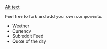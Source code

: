 [Alt text](./screenshot.png)


Feel free to fork and add your own components:

* Weather
* Currency
* Subreddit Feed
* Quote of the day
